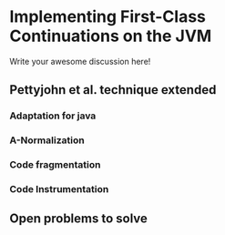 # Implementing First-Class Continuations on the JVM

Write your awesome discussion here!

## Pettyjohn et al. technique extended

### Adaptation for java

### A-Normalization

### Code fragmentation

### Code Instrumentation

## Open problems to solve
